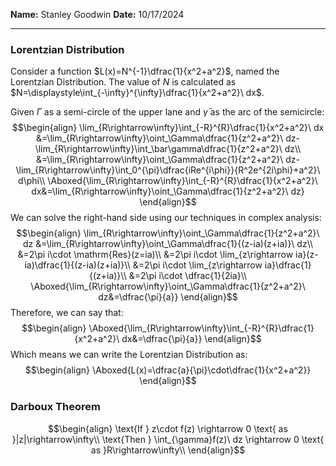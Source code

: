 **Name:** Stanley Goodwin
**Date:** 10/17/2024

---
### Lorentzian Distribution
Consider a function $L(x)=N^{-1}\dfrac{1}{x^2+a^2}$, named the Lorentzian Distribution.
The value of $N$ is calculated as $N=\displaystyle\int_{-\infty}^{\infty}\dfrac{1}{x^2+a^2}\ dx$.

Given $\Gamma$ as a semi-circle of the upper lane and $\bar\gamma$ as the arc of the semicircle:
$$\begin{align}
\lim_{R\rightarrow\infty}\int_{-R}^{R}\dfrac{1}{x^2+a^2}\ dx
&=\lim_{R\rightarrow\infty}\oint_\Gamma\dfrac{1}{z^2+a^2}\ dz-\lim_{R\rightarrow\infty}\int_\bar\gamma\dfrac{1}{z^2+a^2}\ dz\\
&=\lim_{R\rightarrow\infty}\oint_\Gamma\dfrac{1}{z^2+a^2}\ dz-\lim_{R\rightarrow\infty}\int_0^{\pi}\dfrac{iRe^{i\phi}}{R^2e^{2i\phi}+a^2}\ d\phi\\
\Aboxed{\lim_{R\rightarrow\infty}\int_{-R}^{R}\dfrac{1}{x^2+a^2}\ dx&=\lim_{R\rightarrow\infty}\oint_\Gamma\dfrac{1}{z^2+a^2}\ dz}
\end{align}$$
We can solve the right-hand side using our techniques in complex analysis:
$$\begin{align}
\lim_{R\rightarrow\infty}\oint_\Gamma\dfrac{1}{z^2+a^2}\ dz
&=\lim_{R\rightarrow\infty}\oint_\Gamma\dfrac{1}{(z-ia)(z+ia)}\ dz\\
&=2\pi i\cdot \mathrm{Res}(z=ia)\\
&=2\pi i\cdot \lim_{z\rightarrow ia}(z-ia)\dfrac{1}{(z-ia)(z+ia)}\\
&=2\pi i\cdot \lim_{z\rightarrow ia}\dfrac{1}{(z+ia)}\\
&=2\pi i\cdot \dfrac{1}{2ia}\\
\Aboxed{\lim_{R\rightarrow\infty}\oint_\Gamma\dfrac{1}{z^2+a^2}\ dz&=\dfrac{\pi}{a}}
\end{align}$$
Therefore, we can say that:
$$\begin{align}
\Aboxed{\lim_{R\rightarrow\infty}\int_{-R}^{R}\dfrac{1}{x^2+a^2}\ dx&=\dfrac{\pi}{a}}
\end{align}$$
Which means we can write the Lorentzian Distribution as:
$$\begin{align}
\Aboxed{L(x)=\dfrac{a}{\pi}\cdot\dfrac{1}{x^2+a^2}}
\end{align}$$
### Darboux Theorem
$$\begin{align}
\text{If } z\cdot f(z) \rightarrow 0 \text{ as }|z|\rightarrow\infty\\
\text{Then } \int_{\gamma}f(z)\ dz \rightarrow 0 \text{ as }R\rightarrow\infty\\
\end{align}$$

